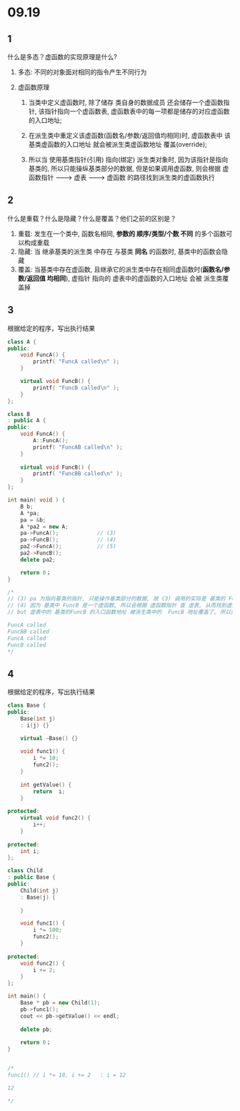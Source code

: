 # 09.19

## 1

什么是多态？虚函数的实现原理是什么?

1. 多态: 不同的对象面对相同的指令产生不同行为

2. 虚函数原理
    1. 当类中定义虚函数时, 除了储存 类自身的数据成员 还会储存一个虚函数指针, 该指针指向一个虚函数表, 虚函数表中的每一项都是储存的对应虚函数的入口地址;

    2. 在派生类中重定义该虚函数(函数名/参数/返回值均相同)时, 虚函数表中 该基类虚函数的入口地址 就会被派生类虚函数地址 覆盖(override);

    3. 所以当 使用基类指针(引用) 指向(绑定) 派生类对象时, 因为该指针是指向基类的, 所以只能操纵基类部分的数据, 但是如果调用虚函数, 则会根据 虚函数指针 ---> 虚表 ---> 虚函数 的路径找到派生类的虚函数执行

## 2

什么是重载？什么是隐藏？什么是覆盖？他们之前的区别是？

1. 重载: 发生在一个类中, 函数名相同, **参数的 顺序/类型/个数 不同** 的多个函数可以构成重载
2. 隐藏: 当 继承基类的派生类 中存在 与基类 **同名** 的函数时, 基类中的函数会隐藏
3. 覆盖: 当基类中存在虚函数, 且继承它的派生类中存在相同虚函数时(**函数名/参数/返回值 均相同**), 虚指针 指向的 虚表中的虚函数的入口地址 会被 派生类覆盖掉

## 3

根据给定的程序，写出执行结果

```c++
class A {
public:
    void FuncA() {
        printf( "FuncA called\n" );
    }

    virtual void FuncB() {
        printf( "FuncB called\n" );
    }
};

class B 
: public A {
public:
    void FuncA() {
        A::FuncA();
        printf( "FuncAB called\n" );
    }
    
    virtual void FuncB() {
        printf( "FuncBB called\n" );
    }
};

int main( void ) {
    B b;
    A *pa;
    pa = &b;
    A *pa2 = new A;
    pa->FuncA();            // (3) 
    pa->FuncB();            // (4)
    pa2->FuncA();           // (5)
    pa2->FuncB();
    delete pa2;

    return 0；
}

/*
// (3) pa 为指向基类的指针, 只能操作基类部分的数据, 故 (3) 调用的实际是 基类的 FuncA
// (4) 因为 基类中 FuncB 是一个虚函数, 所以会根据 虚函数指针 查 虚表, 从而找到虚函数的入口地址;
// but 虚表中的 基类的FuncB 的入口函数地址 被派生类中的  FuncB 地址覆盖了, 所以找到的其实是 派生类的 FuncB

FuncA called
FuncBB called
FuncA called
FuncB called
*/
```

## 4

根据给定的程序，写出执行结果

```c++
class Base {
public:
    Base(int j)
    : i(j) {}

    virtual ~Base() {}
    
    void func1() {
        i *= 10;
        func2();
    }
    
    int getValue() {
        return  i;
    }
    
protected:
    virtual void func2() {
        i++;
    }
    
protected:
    int i;
};

class Child
: public Base {
public:
    Child(int j)
    : Base(j) {
        
    }

    void func1() {
        i *= 100;
        func2();
    }
    
protected:
    void func2() {
        i += 2;
    }
};

int main() {
    Base * pb = new Child(1);
    pb->func1();
    cout << pb->getValue() << endl; 
    
    delete pb; 
    
    return 0；
} 


/*
func1() // i *= 10, i += 2   : i = 12

12 

*/
```
